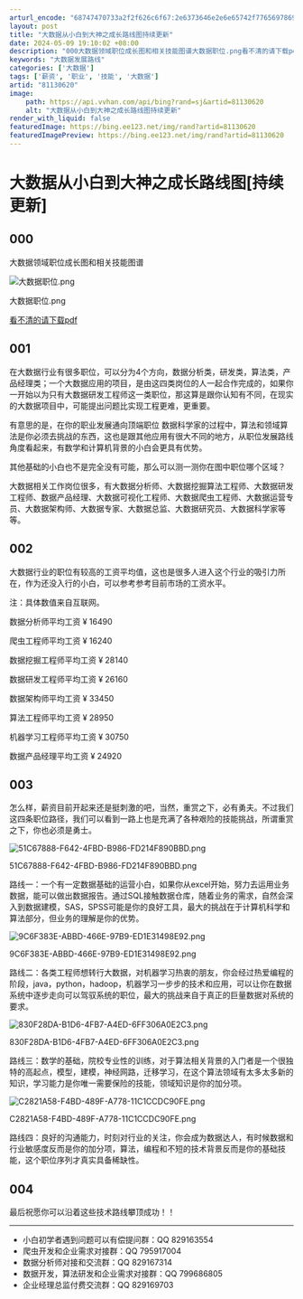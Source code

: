 ```yaml
---
arturl_encode: "68747470733a2f2f626c6f67:2e6373646e2e6e65742f77656978696e5f3432373137363530:2f61727469636c652f64657461696c732f3831313330363230"
layout: post
title: "大数据从小白到大神之成长路线图持续更新"
date: 2024-05-09 19:10:02 +08:00
description: "000大数据领域职位成长图和相关技能图谱大数据职位.png看不清的请下载pdf001在大数据行业有很"
keywords: "大数据发展路线"
categories: ['大数据']
tags: ['薪资', '职业', '技能', '大数据']
artid: "81130620"
image:
    path: https://api.vvhan.com/api/bing?rand=sj&artid=81130620
    alt: "大数据从小白到大神之成长路线图持续更新"
render_with_liquid: false
featuredImage: https://bing.ee123.net/img/rand?artid=81130620
featuredImagePreview: https://bing.ee123.net/img/rand?artid=81130620
---
```


# 大数据从小白到大神之成长路线图[持续更新]

## 000

大数据领域职位成长图和相关技能图谱

![大数据职位.png](https://i-blog.csdnimg.cn/blog_migrate/54e0976d25395395e43b3b0a59494541.webp?x-image-process=image/format,png)

大数据职位.png

[看不清的请下载pdf](http://pc3zhzlve.bkt.clouddn.com/%E5%A4%A7%E6%95%B0%E6%8D%AE%E8%81%8C%E4%BD%8D%20%281%29.pdf)

## 001

在大数据行业有很多职位，可以分为4个方向，数据分析类，研发类，算法类，产品经理类；一个大数据应用的项目，是由这四类岗位的人一起合作完成的，如果你一开始以为只有大数据研发工程师这一类职位，那这算是跟你认知有不同，在现实的大数据项目中，可能提出问题比实现工程更难，更重要。

有意思的是，在你的职业发展通向顶端职位 数据科学家的过程中，算法和领域算法是你必须去挑战的东西，这也是跟其他应用有很大不同的地方，从职位发展路线角度看起来，有数学和计算机背景的小白会更具有优势。

其他基础的小白也不是完全没有可能，那么可以测一测你在图中职位哪个区域？
  
大数据相关工作岗位很多，有大数据分析师、大数据挖掘算法工程师、大数据研发工程师、数据产品经理、大数据可视化工程师、大数据爬虫工程师、大数据运营专员、大数据架构师、大数据专家、大数据总监、大数据研究员、大数据科学家等等。

## 002

大数据行业的职位有较高的工资平均值，这也是很多人进入这个行业的吸引力所在，作为还没入行的小白，可以参考参考目前市场的工资水平。
  
注：具体数值来自互联网。

数据分析师平均工资 ¥ 16490
  
爬虫工程师平均工资 ¥ 16240
  
数据挖掘工程师平均工资 ¥ 28140
  
数据研发工程师平均工资 ¥ 26160
  
数据架构师平均工资 ¥ 33450
  
算法工程师平均工资 ¥ 28950
  
机器学习工程师平均工资 ¥ 30750
  
数据产品经理平均工资 ¥ 24920

## 003

怎么样，薪资目前开起来还是挺刺激的吧，当然，重赏之下，必有勇夫。不过我们这四条职位路径，我们可以看到一路上也是充满了各种艰险的技能挑战，所谓重赏之下，你也必须是勇士。

![51C67888-F642-4FBD-B986-FD214F890BBD.png](https://i-blog.csdnimg.cn/blog_migrate/3aa725b14e5df4fc5fd085cc679aae67.webp?x-image-process=image/format,png)

51C67888-F642-4FBD-B986-FD214F890BBD.png

路线一：一个有一定数据基础的运营小白，如果你从excel开始，努力去运用业务数据，能可以做出数据报告。通过SQL接触数据仓库，随着业务的需求，自然会深入到数据建模，SAS，SPSS可能是你的良好工具，最大的挑战在于计算机科学和算法部分，但业务的理解是你的优势。

![9C6F383E-ABBD-466E-97B9-ED1E31498E92.png](https://i-blog.csdnimg.cn/blog_migrate/d9490a1f81986200e9932fc413dfbb65.webp?x-image-process=image/format,png)

9C6F383E-ABBD-466E-97B9-ED1E31498E92.png

路线二：各类工程师想转行大数据，对机器学习热衷的朋友，你会经过热爱编程的阶段，java，python，hadoop，机器学习一步步的技术和应用，可以让你在数据系统中逐步走向可以驾驭系统的职位，最大的挑战来自于真正的巨量数据对系统的要求。

![830F28DA-B1D6-4FB7-A4ED-6FF306A0E2C3.png](https://i-blog.csdnimg.cn/blog_migrate/e35281022220977d22b2c55885bb401f.webp?x-image-process=image/format,png)

830F28DA-B1D6-4FB7-A4ED-6FF306A0E2C3.png

路线三：数学的基础，院校专业性的训练，对于算法相关背景的入门者是一个很独特的高起点，模型，建模，神经网路，迁移学习，在这个算法领域有太多太多新的知识，学习能力是你唯一需要保险的技能，领域知识是你的加分项。

![C2821A58-F4BD-489F-A778-11C1CCDC90FE.png](https://i-blog.csdnimg.cn/blog_migrate/6686c33e7fea045d8f56d153c4f25f0a.webp?x-image-process=image/format,png)

C2821A58-F4BD-489F-A778-11C1CCDC90FE.png

路线四：良好的沟通能力，时刻对行业的关注，你会成为数据达人，有时候数据和行业敏感度反而是你的加分项，算法，编程和不短的技术背景反而是你的基础技能，这个职位序列才真实具备稀缺性。

## 004

最后祝愿你可以沿着这些技术路线攀顶成功！！

---

* 小白初学者遇到问题可以有偿提问群：QQ 829163554
* 爬虫开发和企业需求对接群：QQ 795917004
* 数据分析师对接和交流群：QQ 829167314
* 数据开发，算法研发和企业需求对接群：QQ 799686805
* 企业经理总监付费交流群：QQ 829169703